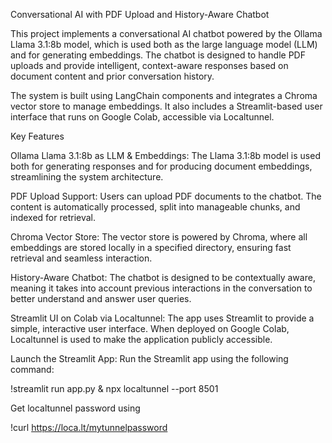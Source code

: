 Conversational AI with PDF Upload and History-Aware Chatbot

This project implements a conversational AI chatbot powered by the Ollama Llama 3.1:8b model, which is used both as the large language model (LLM) and for generating embeddings. The chatbot is designed to handle PDF uploads and provide intelligent, context-aware responses based on document content and prior conversation history.

The system is built using LangChain components and integrates a Chroma vector store to manage embeddings. It also includes a Streamlit-based user interface that runs on Google Colab, accessible via Localtunnel.

Key Features

Ollama Llama 3.1:8b as LLM & Embeddings: The Llama 3.1:8b model is used both for generating responses and for producing document embeddings, streamlining the system architecture.

PDF Upload Support: Users can upload PDF documents to the chatbot. The content is automatically processed, split into manageable chunks, and indexed for retrieval.

Chroma Vector Store: The vector store is powered by Chroma, where all embeddings are stored locally in a specified directory, ensuring fast retrieval and seamless interaction.

History-Aware Chatbot: The chatbot is designed to be contextually aware, meaning it takes into account previous interactions in the conversation to better understand and answer user queries.

Streamlit UI on Colab via Localtunnel: The app uses Streamlit to provide a simple, interactive user interface. When deployed on Google Colab, Localtunnel is used to make the application publicly accessible.


Launch the Streamlit App: Run the Streamlit app using the following command:

!streamlit run app.py & npx localtunnel --port 8501

Get localtunnel password using

!curl https://loca.lt/mytunnelpassword


